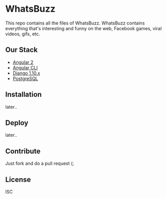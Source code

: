 # WhatsBuzz

This repo contains all the files of WhatsBuzz.
WhatsBuzz contains everything that's interesting and funny on the web, Facebook games, viral videos, gifs, etc.

## Our Stack

* [Angular 2](https://angular.io/)
* [Angular CLI](https://github.com/angular/angular-cli)
* [Django 1.10.x](https://www.djangoproject.com/)
* [PostgreSQL](http://www.postgresql.org/)

## Installation

later..

## Deploy

later..

## Contribute

Just fork and do a pull request (;

## License

ISC
